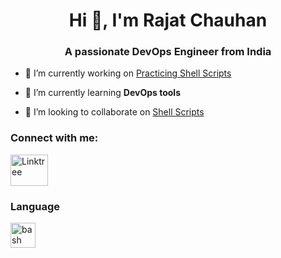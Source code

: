 <h1 align="center">Hi 👋, I'm Rajat Chauhan</h1>
<h3 align="center">A passionate DevOps Engineer from India</h3>

- 🔭 I’m currently working on [Practicing Shell Scripts](https://github.com/rajatchauhan-git/DevOps_Shell_Script)

- 🌱 I’m currently learning **DevOps tools**

- 👯 I’m looking to collaborate on [Shell Scripts](https://github.com/rajatchauhan-git/DevOps_Shell_Script)

<h3 align="left">Connect with me:</h3>

  <a href="https://linktr.ee/chauhanrajat.work"><img src="https://github.com/user-attachments/assets/349b843a-78ef-4eb9-9e12-fadb0420c0bb" width="60" height="50" alt="Linktree"  /></a>

<p align="left">
</p>

<h3 align="left">Language</h3>
<p align="left"> <a href="https://www.gnu.org/software/bash/" target="_blank" rel="noreferrer"> <img src="https://www.vectorlogo.zone/logos/gnu_bash/gnu_bash-icon.svg" alt="bash" width="40" height="40"/> </a> </p>
